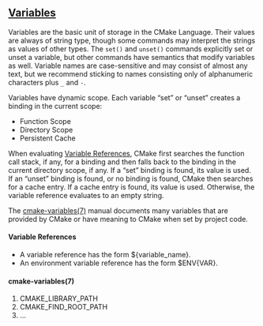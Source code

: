 ## [Variables](https://cmake.org/cmake/help/v3.10/manual/cmake-language.7.html#variables)

Variables are the basic unit of storage in the CMake Language. Their values are always of string type, though some commands may interpret the strings as values of other types. The `set()` and `unset()` commands explicitly set or unset a variable, but other commands have semantics that modify variables as well. Variable names are case-sensitive and may consist of almost any text, but we recommend sticking to names consisting only of alphanumeric characters plus `_` and `-`.

Variables have dynamic scope. Each variable “set” or “unset” creates a binding in the current scope:

- Function Scope
- Directory Scope
- Persistent Cache
  
When evaluating [Variable References](https://cmake.org/cmake/help/v3.10/manual/cmake-language.7.html#variable-references), CMake first searches the function call stack, if any, for a binding and then falls back to the binding in the current directory scope, if any. If a “set” binding is found, its value is used. If an “unset” binding is found, or no binding is found, CMake then searches for a cache entry. If a cache entry is found, its value is used. Otherwise, the variable reference evaluates to an empty string.

The [cmake-variables(7)](https://cmake.org/cmake/help/v3.10/manual/cmake-variables.7.html#manual:cmake-variables(7)) manual documents many variables that are provided by CMake or have meaning to CMake when set by project code.

#### Variable References

- A variable reference has the form ${variable_name}.
- An environment variable reference has the form $ENV{VAR}.

#### cmake-variables(7)

1. CMAKE_LIBRARY_PATH
2. CMAKE_FIND_ROOT_PATH
3. ...
